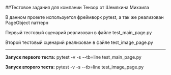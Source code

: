 ##Тестовое задания для компании Тензор от Шемякина Михаила

В данном проекте используется фреймворк pytest, а так же реализован PageObject паттерн


Первый тестовый сценарий реализован в файле test_main_page.py

Второй тестовый сценарий реализован в файле test_image_page.py

___

**Запуск первого теста:** pytest -v -s --tb=line test_main_page.py

**Запуск второго теста:** pytest -v -s --tb=line test_image_page.py

